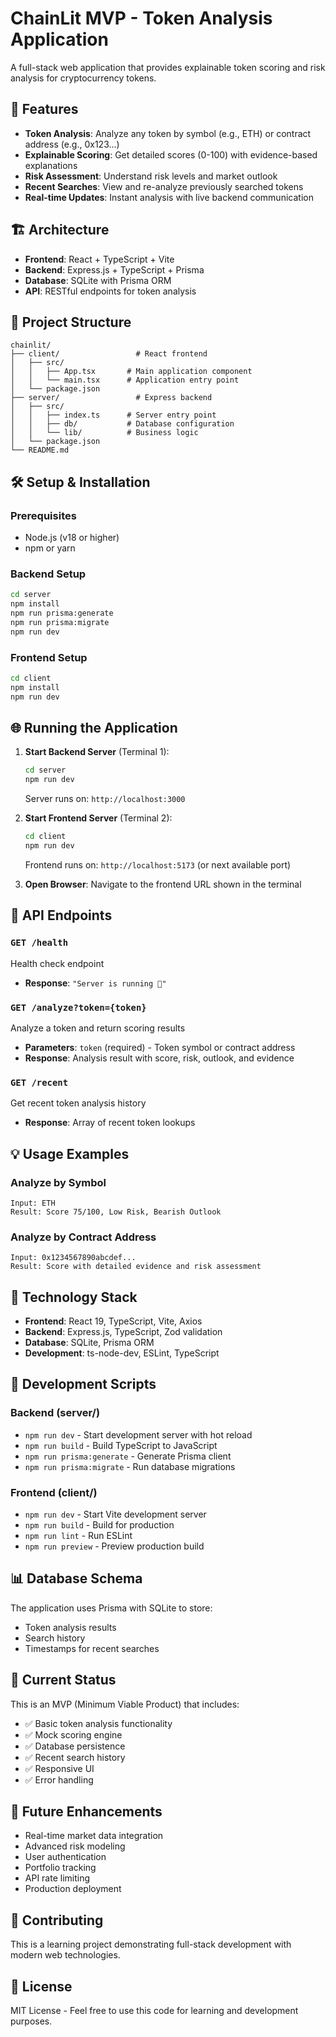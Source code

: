 # ChainLit MVP - Token Analysis Application

A full-stack web application that provides explainable token scoring and risk analysis for cryptocurrency tokens.

## 🚀 Features

- **Token Analysis**: Analyze any token by symbol (e.g., ETH) or contract address (e.g., 0x123...)
- **Explainable Scoring**: Get detailed scores (0-100) with evidence-based explanations
- **Risk Assessment**: Understand risk levels and market outlook
- **Recent Searches**: View and re-analyze previously searched tokens
- **Real-time Updates**: Instant analysis with live backend communication

## 🏗️ Architecture

- **Frontend**: React + TypeScript + Vite
- **Backend**: Express.js + TypeScript + Prisma
- **Database**: SQLite with Prisma ORM
- **API**: RESTful endpoints for token analysis

## 📁 Project Structure

```
chainlit/
├── client/                 # React frontend
│   ├── src/
│   │   ├── App.tsx       # Main application component
│   │   └── main.tsx      # Application entry point
│   └── package.json
├── server/                 # Express backend
│   ├── src/
│   │   ├── index.ts      # Server entry point
│   │   ├── db/           # Database configuration
│   │   └── lib/          # Business logic
│   └── package.json
└── README.md
```

## 🛠️ Setup & Installation

### Prerequisites
- Node.js (v18 or higher)
- npm or yarn

### Backend Setup
```bash
cd server
npm install
npm run prisma:generate
npm run prisma:migrate
npm run dev
```

### Frontend Setup
```bash
cd client
npm install
npm run dev
```

## 🌐 Running the Application

1. **Start Backend Server** (Terminal 1):
   ```bash
   cd server
   npm run dev
   ```
   Server runs on: `http://localhost:3000`

2. **Start Frontend Server** (Terminal 2):
   ```bash
   cd client
   npm run dev
   ```
   Frontend runs on: `http://localhost:5173` (or next available port)

3. **Open Browser**: Navigate to the frontend URL shown in the terminal

## 🔌 API Endpoints

### `GET /health`
Health check endpoint
- **Response**: `"Server is running 🚀"`

### `GET /analyze?token={token}`
Analyze a token and return scoring results
- **Parameters**: `token` (required) - Token symbol or contract address
- **Response**: Analysis result with score, risk, outlook, and evidence

### `GET /recent`
Get recent token analysis history
- **Response**: Array of recent token lookups

## 💡 Usage Examples

### Analyze by Symbol
```
Input: ETH
Result: Score 75/100, Low Risk, Bearish Outlook
```

### Analyze by Contract Address
```
Input: 0x1234567890abcdef...
Result: Score with detailed evidence and risk assessment
```

## 🎯 Technology Stack

- **Frontend**: React 19, TypeScript, Vite, Axios
- **Backend**: Express.js, TypeScript, Zod validation
- **Database**: SQLite, Prisma ORM
- **Development**: ts-node-dev, ESLint, TypeScript

## 🔧 Development Scripts

### Backend (server/)
- `npm run dev` - Start development server with hot reload
- `npm run build` - Build TypeScript to JavaScript
- `npm run prisma:generate` - Generate Prisma client
- `npm run prisma:migrate` - Run database migrations

### Frontend (client/)
- `npm run dev` - Start Vite development server
- `npm run build` - Build for production
- `npm run lint` - Run ESLint
- `npm run preview` - Preview production build

## 📊 Database Schema

The application uses Prisma with SQLite to store:
- Token analysis results
- Search history
- Timestamps for recent searches

## 🚧 Current Status

This is an MVP (Minimum Viable Product) that includes:
- ✅ Basic token analysis functionality
- ✅ Mock scoring engine
- ✅ Database persistence
- ✅ Recent search history
- ✅ Responsive UI
- ✅ Error handling

## 🔮 Future Enhancements

- Real-time market data integration
- Advanced risk modeling
- User authentication
- Portfolio tracking
- API rate limiting
- Production deployment

## 🤝 Contributing

This is a learning project demonstrating full-stack development with modern web technologies.

## 📝 License

MIT License - Feel free to use this code for learning and development purposes.
